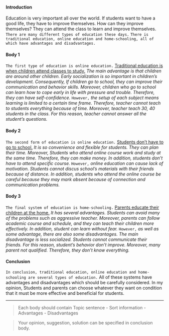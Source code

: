 #### Introduction
Education is very important all over the world. If students want to have a good life, they have to improve themselves. 
How can they improve themselves? They can attend the class to learn and improve themselves. 
`There are many different types of education these days.` `There is traditional education, online education and home-schooling, all of which have advantages and disadvantages.`

#### Body 1 
`The first type of education is online education.` <ins>Traditional education is when children attend classes to study.</ins> 
_The main advantage is that children are around other children. Early socialization is so important in children’s development. 
Consequently, If children go to school, they can improve their communication and behavior skills. 
Moreover, children who go to school can learn how to cope early in life with pressure and trouble. 
Therefore, they can have self-confidence._ `However,` _the setup of each subject means learning is limited to a certain time frame. 
Therefore, teacher cannot teach to students everything because of time. Moreover, teacher teach 30, 40 students in the class. 
For this reason, teacher cannot answer all the student’s questions._ 

#### Body 2
`The second form of education is online education.` <ins>Students don’t have to go to school.</ins> _It is so convenience and flexible for students. 
They can plan their time. Moreover, Students who attend online course work and study at the same time. Therefore, they can make money. 
In addition, students don’t have to attend specific course._ `However,` _online education can cause lack of motivation. 
Students cannot discus school’s materials with their friends because of distance. 
In addition, students who attend the online course be careful because they may mark absent because of connection and communication problems._

#### Body 3
`The final system of education is home-schooling.` <ins>Parents educate their children at the home.</ins> _It has several advantages. 
Students can avoid many of the problems such as aggressive teacher. Moreover, parents can follow academic course and schedule, 
and they can teach their children more effectively. In addition, student can learn without fear._ 
`However,` _as well as some advantage, there are also some disadvantages. The main disadvantage is less socialized. 
Students cannot communicate their friends. For this reason, student’s behavior don’t improve. Moreover, many parent not qualified. 
Therefore, they don’t know everything._

#### Conclusion
`In conclusion, traditional education, online education and home-schooling are several types of education.` 
All of these systems have advantages and disadvantages which should be carefully considered. 
In my opinion, Students and parents can choose whatever they want on condition that it must be more effective and beneficial for students.

---

> Each body should contain Topic sentence - Sort information - Advantages - Disadvantages

> Your opinion, suggestion, solution can be specified in conclusion body.
